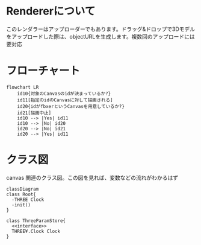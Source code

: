 # Rendererについて
このレンダラーはアップローダーでもあります。ドラッグ&ドロップで3Dモデルをアップロードした際は、objectURLを生成します。複数回のアップロードには要対応

# フローチャート

```mermaid
flowchart LR
    id10{対象のCanvasのidが決まっているか?}
    id11[指定のidのCanvasに対して描画される]
    id20{idがfbxerというCanvasを用意しているか?}
    id21[描画中止]
    id10 --> |Yes| id11
    id10 --> |No| id20
    id20 --> |No| id21
    id20 --> |Yes| id11
```

# クラス図

canvas 関連のクラス図。この図を見れば、変数などの流れがわかるはず

```mermaid
classDiagram
class Root{
  -THREE Clock
  -init()
}

class ThreeParamStore{
  <<interface>>
  THREE¥.Clock Clock
}
```